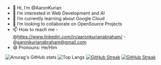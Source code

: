 - 👋 Hi, I’m @AaronKurian
- 👀 I’m interested in Web Development and AI
- 🌱 I’m currently learning about Google Cloud
- 💞️ I’m looking to collaborate on OpenSource Projects
- 📫 How to reach me -@https://www.linkedin.com/in/aaronkurianabraham/
                     -@aaronkurianabraham@gmail.com
- 😄 Pronouns: He/Him

<!---
AaronKurian/AaronKurian is a ✨ special ✨ repository because its `README.md` (this file) appears on your GitHub profile.
You can click the Preview link to take a look at your changes.
--->
![Anurag's GitHub stats](https://github-readme-stats.vercel.app/api?username=aaronkurian&show_icons=true&theme=chartreuse-dark)       ![Top Langs](https://github-readme-stats.vercel.app/api/top-langs/?username=aaronkurian&layout=compact&theme=chartreuse-dark)
[![GitHub Streak](http://github-readme-streak-stats.herokuapp.com?user=aaronkurian&theme=chartreuse-dark&hide_border=true&date_format=M%20j%5B%2C%20Y%5D&mode=weekly)](https://git.io/streak-stats)
<a href="https://git.io/streak-stats"><img src="http://github-readme-streak-stats.herokuapp.com?user=aaronkurian&theme=chartreuse-dark&hide_border=true&date_format=M%20j%5B%2C%20Y%5D&mode=weekly" alt="GitHub Streak" /></a>
